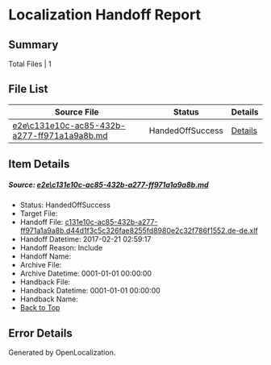 # <a name='report-top'></a> Localization Handoff Report

## Summary
 Total Files | 1

## File List
 Source File | Status | Details 
 ----------- | ------ | ------- 
 [e2e\c131e10c-ac85-432b-a277-ff971a1a9a8b.md](https://github.com/OpenLocalizationTestOrg/ol-test4/blob/4fc761d5d0e83e57d733fa7a50c36ec19905d931/e2e/c131e10c-ac85-432b-a277-ff971a1a9a8b.md) | HandedOffSuccess | [Details](#33c1da88ed652976d562916644597b0e4269fc127)

## Item Details
##### <a name='33c1da88ed652976d562916644597b0e4269fc127'></a> Source: [e2e\c131e10c-ac85-432b-a277-ff971a1a9a8b.md](https://github.com/OpenLocalizationTestOrg/ol-test4/blob/4fc761d5d0e83e57d733fa7a50c36ec19905d931/e2e/c131e10c-ac85-432b-a277-ff971a1a9a8b.md)
* Status: HandedOffSuccess
* Target File: 
* Handoff File: [c131e10c-ac85-432b-a277-ff971a1a9a8b.d44d1f3c5c326fae8255fd8980e2c32f786f1552.de-de.xlf](https://github.com/OpenLocalizationTestOrg/ol-test4-handoff/blob/27fd67dab437520d01750038a2559b93ebb68409/ol-handoff/OpenLocalizationTestOrg/ol-test4-dede/xinjiang/ht/c131e10c-ac85-432b-a277-ff971a1a9a8b.d44d1f3c5c326fae8255fd8980e2c32f786f1552.de-de.xlf)
* Handoff Datetime: 2017-02-21 02:59:17
* Handoff Reason: Include
* Handoff Name: 
* Archive File: 
* Archive Datetime: 0001-01-01 00:00:00
* Handback File: 
* Handback Datetime: 0001-01-01 00:00:00
* Handback Name: 
* [Back to Top](#report-top)


## Error Details

Generated by OpenLocalization.
